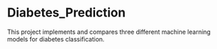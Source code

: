 # Diabetes_Prediction
This project implements and compares three different machine learning models for diabetes classification.
